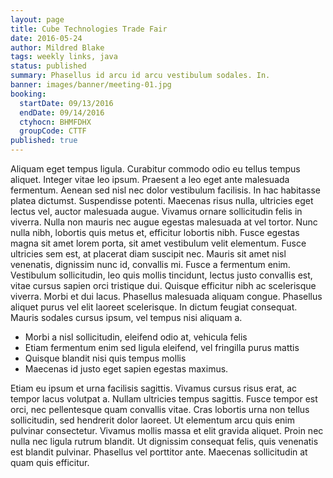 ```yaml
---
layout: page
title: Cube Technologies Trade Fair
date: 2016-05-24
author: Mildred Blake
tags: weekly links, java
status: published
summary: Phasellus id arcu id arcu vestibulum sodales. In.
banner: images/banner/meeting-01.jpg
booking:
  startDate: 09/13/2016
  endDate: 09/14/2016
  ctyhocn: BHMFDHX
  groupCode: CTTF
published: true
---
```

Aliquam eget tempus ligula. Curabitur commodo odio eu tellus tempus aliquet. Integer vitae leo ipsum. Praesent a leo eget ante malesuada fermentum. Aenean sed nisl nec dolor vestibulum facilisis. In hac habitasse platea dictumst. Suspendisse potenti. Maecenas risus nulla, ultricies eget lectus vel, auctor malesuada augue. Vivamus ornare sollicitudin felis in viverra. Nulla non mauris nec augue egestas malesuada at vel tortor.
Nunc nulla nibh, lobortis quis metus et, efficitur lobortis nibh. Fusce egestas magna sit amet lorem porta, sit amet vestibulum velit elementum. Fusce ultricies sem est, at placerat diam suscipit nec. Mauris sit amet nisl venenatis, dignissim nunc id, convallis mi. Fusce a fermentum enim. Vestibulum sollicitudin, leo quis mollis tincidunt, lectus justo convallis est, vitae cursus sapien orci tristique dui. Quisque efficitur nibh ac scelerisque viverra. Morbi et dui lacus. Phasellus malesuada aliquam congue. Phasellus aliquet purus vel elit laoreet scelerisque. In dictum feugiat consequat. Mauris sodales cursus ipsum, vel tempus nisi aliquam a.

* Morbi a nisl sollicitudin, eleifend odio at, vehicula felis
* Etiam fermentum enim sed ligula eleifend, vel fringilla purus mattis
* Quisque blandit nisi quis tempus mollis
* Maecenas id justo eget sapien egestas maximus.

Etiam eu ipsum et urna facilisis sagittis. Vivamus cursus risus erat, ac tempor lacus volutpat a. Nullam ultricies tempus sagittis. Fusce tempor est orci, nec pellentesque quam convallis vitae. Cras lobortis urna non tellus sollicitudin, sed hendrerit dolor laoreet. Ut elementum arcu quis enim pulvinar consectetur. Vivamus mollis massa et elit gravida aliquet. Proin nec nulla nec ligula rutrum blandit. Ut dignissim consequat felis, quis venenatis est blandit pulvinar. Phasellus vel porttitor ante. Maecenas sollicitudin at quam quis efficitur.
